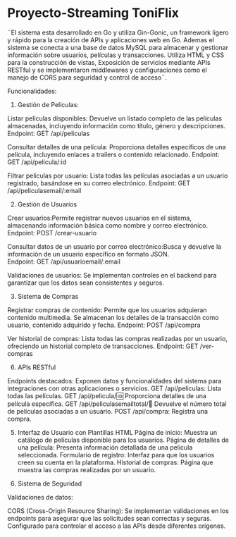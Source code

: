 # Proyecto-Streaming ToniFlix 

¨El sistema esta desarrollado en Go y utiliza Gin-Gonic, un framework ligero y rápido para la creación de APIs y aplicaciones web en Go. Ademas el sistema se conecta a una base de datos MySQL para almacenar y gestionar información sobre usuarios, películas y transacciones. Utiliza HTML y CSS para la construcción de vistas, Exposición de servicios mediante APIs RESTful y se implementaron middlewares y configuraciones como el manejo de CORS para seguridad y control de acceso¨.

Funcionalidades:

1. Gestión de Películas:
   
Listar películas disponibles:  Devuelve un listado completo de las películas almacenadas, incluyendo información como título, género y descripciones.
Endpoint: GET /api/peliculas

Consultar detalles de una película: Proporciona detalles específicos de una película, incluyendo enlaces a trailers o contenido relacionado.
Endpoint: GET /api/pelicula/:id

Filtrar películas por usuario: Lista todas las películas asociadas a un usuario registrado, basándose en su correo electrónico.
Endpoint: GET /api/peliculasemail/:email


2. Gestión de Usuarios

Crear usuarios:Permite registrar nuevos usuarios en el sistema, almacenando información básica como nombre y correo electrónico.
Endpoint: POST /crear-usuario

Consultar datos de un usuario por correo electrónico:Busca y devuelve la información de un usuario específico en formato JSON.  
Endpoint: GET /api/usuarioemail/:email

Validaciones de usuarios:
Se implementan controles en el backend para garantizar que los datos sean consistentes y seguros.

3. Sistema de Compras
   
Registrar compras de contenido: Permite que los usuarios adquieran contenido multimedia. Se almacenan los detalles de la transacción como usuario, contenido adquirido y fecha.
Endpoint: POST /api/compra

Ver historial de compras: Lista todas las compras realizadas por un usuario, ofreciendo un historial completo de transacciones.
Endpoint: GET /ver-compras

6. APIs RESTful
   
Endpoints destacados: Exponen datos y funcionalidades del sistema para integraciones con otras aplicaciones o servicios.
GET /api/peliculas: Lista todas las películas.
GET /api/pelicula/:id: Proporciona detalles de una película específica.
GET /api/peliculasemailtotal/:email: Devuelve el número total de películas asociadas a un usuario.
POST /api/compra: Registra una compra.

5. Interfaz de Usuario con Plantillas HTML
Página de inicio: Muestra un catálogo de películas disponible para los usuarios.
Página de detalles de una película: Presenta información detallada de una película seleccionada.
Formulario de registro: Interfaz para que los usuarios creen su cuenta en la plataforma.
Historial de compras: Página que muestra las compras realizadas por un usuario.

6. Sistema de Seguridad
   
Validaciones de datos:

CORS (Cross-Origin Resource Sharing): Se implementan validaciones en los endpoints para asegurar que las solicitudes sean correctas y seguras.
Configurado para controlar el acceso a las APIs desde diferentes orígenes.
